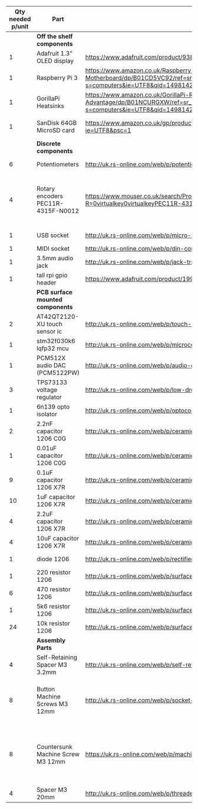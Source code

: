 | Qty      needed     p/unit | Part                               | Source                                                       | Alternate Source                                             | Notes                                                        |
| -------------------------- | ---------------------------------- | ------------------------------------------------------------ | ------------------------------------------------------------ | ------------------------------------------------------------ |
|                            | __Off the shelf components__       |                                                              |                                                              |
| 1                          | Adafruit 1.3" OLED display         | <https://www.adafruit.com/product/938>                       | <https://shop.pimoroni.com/products/adafruit-monochrome-1-3-128x64-oled-graphic-display> |                                                              |
| 1                          | Raspberry Pi 3                     | <https://www.amazon.co.uk/Raspberry-Model-Quad-Core-Motherboard/dp/B01CD5VC92/ref=sr_1_4?s=computers&ie=UTF8&qid=1498142637&sr=1-4&keywords=raspberry+pi+3> | <http://uk.rs-online.com/web/p/processor-microcontroller-development-kits/8968660/> |                                                              |
| 1                          | GorillaPi Heatsinks                | <https://www.amazon.co.uk/GorillaPi-Raspberry-aluminium-Significant-Advantage/dp/B01NCURGXW/ref=sr_1_16?s=computers&ie=UTF8&qid=1498142637&sr=1-16&keywords=raspberry+pi+3> | <https://shop.pimoroni.com/products/heatsink>                | Optional, but recommended                                    |
| 1                          | SanDisk 64GB MicroSD card          | <https://www.amazon.co.uk/gp/product/B013UDL58E/ref=oh_aui_detailpage_o00_s00?ie=UTF8&psc=1> | <https://uk.rs-online.com/web/p/secure-digital-cards/1239690/> | Any size >32GB recommended                                   |
|                            | __Discrete components__            |                                                              |                                                              |                                                              |
| 6                          | Potentiometers                     | <http://uk.rs-online.com/web/p/potentiometers/7293603/>      | <https://www.mouser.co.uk/ProductDetail/ALPS/RK09K1130081?qs=sGAEpiMZZMtC25l1F4XBU3JeeCo7XMTlUXyUqIf0koM%3d> |                                                              |
| 4                          | Rotary encoders PEC11R-4315F-N0012 | <https://www.mouser.co.uk/search/ProductDetail.aspx?R=0virtualkey0virtualkeyPEC11R-4315F-N0012> | <https://www.digikey.co.uk/products/en?keywords=PEC11R-4315F-N0012> | Note that P/N PEC11R-4315F-S0012 also works (has push button  shaft) |
| 1                          | USB socket                         | <http://uk.rs-online.com/web/p/micro-usb-connectors/1370996/> | <http://uk.farnell.com/webapp/wcs/stores/servlet/ProductDisplay?catalogId=10001&langId=44&urlRequestType=Base&partNumber=2668482&storeId=10151> |                                                              |
| 1                          | MIDI socket                        | <http://uk.rs-online.com/web/p/din-connectors/0491087/>      | <https://www.digikey.co.uk/product-detail/en/cui-inc/SDS-50J/CP-2350-ND/97033> |                                                              |
| 1                          | 3.5mm audio jack                   | <http://uk.rs-online.com/web/p/jack-trs-connectors/5051479/> | <http://uk.farnell.com/lumberg/klbr-4/receptacle-3-5mm-phono-tht-r-a/dp/1217016> |                                                              |
| 1                          | tall rpi gpio header               | <https://www.adafruit.com/product/1992>                      | <https://www.mouser.co.uk/Search/ProductDetail.aspx?R=1992virtualkey1992virtualkey485-1992> |                                                              |
|                            | __PCB surface mounted components__ |                                                              |                                                              |                                                              |
| 2                          | AT42QT2120-XU touch sensor ic      | <http://uk.rs-online.com/web/p/touch-screen-controllers/8996707P/> | <https://www.digikey.co.uk/product-detail/en/microchip-technology/AT42QT2120-XU/AT42QT2120-XU-ND/3593708> |                                                              |
| 1                          | stm32f030k6 lqfp32 mcu             | <http://uk.rs-online.com/web/p/microcontrollers/8294644/>    | <http://uk.farnell.com/stmicroelectronics/stm32f030k6t6/mcu-32bit-cortex-m0-48mhz-lqfp/dp/2432085> |                                                              |
| 1                          | PCM512X audio DAC (PCM5122PW)      | <http://uk.rs-online.com/web/p/audio-dacs/8143732/>          | <https://www.mouser.co.uk/ProductDetail/Texas-Instruments/PCM5122PW/?qs=sGAEpiMZZMsfwmxsQUHsqzeLDhdBTsKN> |                                                              |
| 3                          | TPS73133 voltage regulator         | <http://uk.rs-online.com/web/p/low-dropout-voltage-regulators/6613970/> | <https://www.mouser.co.uk/ProductDetail/Texas-Instruments/TPS73133DBVR/?qs=sGAEpiMZZMsGz1a6aV8DcPXeWoVS0Fnz9%252bFAgeZQ5B8%3d> |                                                              |
| 1                          | 6n139 opto isolator                | <http://uk.rs-online.com/web/p/optocouplers/6912356/>        | <https://www.digikey.com/product-detail/en/lite-on-inc/6N139S/160-1801-ND/1969185> |                                                              |
| 2                          | 2.2nF capacitor 1206 C0G           | <http://uk.rs-online.com/web/p/ceramic-multilayer-capacitors/6476841/> | <https://www.mouser.co.uk/ProductDetail/KEMET/C1206C222J5GACTU/?qs=sGAEpiMZZMs0AnBnWHyRQO2a6rsPNabd%2fHcJgOEJw8o%3d> |                                                              |
| 1                          | 0.01uF capacitor 1206 C0G          | <http://uk.rs-online.com/web/p/ceramic-multilayer-capacitors/8354024/> | <https://www.mouser.co.uk/ProductDetail/KEMET/C1206C103J3GACTU/?qs=sGAEpiMZZMs0AnBnWHyRQAyQ3AEn5kTUE%252bPR8z1lUic%3d> |                                                              |
| 9                          | 0.1uF capacitor 1206 X7R           | <http://uk.rs-online.com/web/p/ceramic-multilayer-capacitors/6698408/> | <https://www.mouser.co.uk/ProductDetail/KEMET/C1206C104K5RACTU/?qs=sGAEpiMZZMs0AnBnWHyRQF9UlR6G5k34kUq2RUkE7VM%3d> |                                                              |
| 10                         | 1uF capacitor 1206 X7R             | <http://uk.rs-online.com/web/p/ceramic-multilayer-capacitors/6698414/> | <https://www.mouser.co.uk/ProductDetail/AVX/1206YC105KAT2A/?qs=sGAEpiMZZMs0AnBnWHyRQNZ95kNwYm2cCoKDEi6qYwY%3d> |                                                              |
| 4                          | 2.2uF capacitor 1206 X7R           | <http://uk.rs-online.com/web/p/ceramic-multilayer-capacitors/7661144/> | <https://www.mouser.co.uk/ProductDetail/KEMET/C1206X225K5RACTU/?qs=sGAEpiMZZMs0AnBnWHyRQIcDSxoYxHNsOaWx1EK%2fwpg%3d> |                                                              |
| 4                          | 10uF capacitor 1206 X7R            | <http://uk.rs-online.com/web/p/ceramic-multilayer-capacitors/6983724/> | <https://www.mouser.co.uk/ProductDetail/KEMET/C1206C106K4RACTU/?qs=sGAEpiMZZMs0AnBnWHyRQI9zuYIiQALCW2WWM1dGpJo%3d> |                                                              |
| 1                          | diode 1206                         | <http://uk.rs-online.com/web/p/rectifier-schottky-diodes/7734514/> | <https://www.mouser.co.uk/ProductDetail/Bourns/CD1206-S01575/?qs=%2fha2pyFadujuBbdBeMB2QEAgmRPpJQwWJKc2PlkiQWgpRmS5dvGjvE89ZOKYniHU> |                                                              |
| 1                          | 220 resistor 1206                  | <http://uk.rs-online.com/web/p/surface-mount-fixed-resistors/2232164/> | <https://www.mouser.co.uk/ProductDetail/KOA-Speer/RK73H2BTTD2200F/?qs=sGAEpiMZZMukHu%252bjC5l7Ycjrs7kOTMYtZNZBTwZzhCI%3d> |                                                              |
| 6                          | 470 resistor 1206                  | <http://uk.rs-online.com/web/p/surface-mount-fixed-resistors/2232215/> | <https://www.mouser.co.uk/ProductDetail/Yageo/RC1206FR-07470RL/?qs=sGAEpiMZZMu61qfTUdNhG6gKAQVNBKOouPsX945UuzQ%3d> |                                                              |
| 1                          | 5k6 resistor 1206                  | <http://uk.rs-online.com/web/p/surface-mount-fixed-resistors/2232366/> | <https://www.mouser.co.uk/ProductDetail/KOA-Speer/RK73H2BTTD5601F/?qs=sGAEpiMZZMu61qfTUdNhG85o4%252bWZHcpaSvx%2flYpnKH4%3d> |                                                              |
| 24                         | 10k resistor 1206                  | <http://uk.rs-online.com/web/p/surface-mount-fixed-resistors/1251192/> | <https://www.mouser.co.uk/ProductDetail/Vishay/CRCW120610K0FKEA/?qs=sGAEpiMZZMu61qfTUdNhG2DpbjADlD3GUkVlgnO2670%3d> |                                                              |
|                            | __Assembly Parts__                 |                                                              |                                                              |                                                              |
| 4                          | Self-Retaining Spacer M3 3.2mm     | <http://uk.rs-online.com/web/p/self-retaining-spacers/6633508/> | <http://uk.farnell.com/duratool/dtrsrs-4-2-01/stackable-spacer-round-nylon6/dp/2472792> |                                                              |
| 8                          | Button Machine Screws M3 12mm      | <http://uk.rs-online.com/web/p/socket-screws/2328164/>       | <http://uk.farnell.com/tr-fastenings/m312-bha2mcs100/screw-socket-butt-s-s-a2-m3x12/dp/1420717> | Use these if intending to use dials with a radius smaller than  9.5 mm |
| 8                          | Countersunk Machine Screw M3 12mm  | <https://uk.rs-online.com/web/p/machine-screws/0527167/>     | <http://uk.farnell.com/tr-fastenings/m312-kha2mcs50/screw-socket-csk-s-s-a2-m3x12/dp/1420667> | Must use countersunk screws if intending to use a dial with a  radius bigger than 9.5mm |
| 4                          | Spacer M3 20mm                     | <http://uk.rs-online.com/web/p/threaded-hex-spacers/2808890/> | <http://uk.farnell.com/harwin/r30-1002002/spacer-f-f-20mm-pk25/dp/517598> |                                                              |
